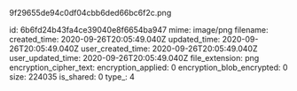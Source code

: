 9f29655de94c0df04cbb6ded66bc6f2c.png

id: 6b6fd24b43fa4ce39040e8f6654ba947
mime: image/png
filename: 
created_time: 2020-09-26T20:05:49.040Z
updated_time: 2020-09-26T20:05:49.040Z
user_created_time: 2020-09-26T20:05:49.040Z
user_updated_time: 2020-09-26T20:05:49.040Z
file_extension: png
encryption_cipher_text: 
encryption_applied: 0
encryption_blob_encrypted: 0
size: 224035
is_shared: 0
type_: 4